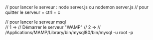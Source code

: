 // pour lancer le serveur : node server.js ou nodemon server.js
// pour quitter le serveur = ctrl + c


// pour lancer le serveur msql    
// 1 => 
// Démarrer le serveur "WAMP"
// 2 => 
// /Applications/MAMP/Library/bin/mysql80/bin/mysql -u root -p

